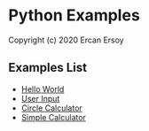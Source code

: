 # Python Examples

Copyright (c) 2020 Ercan Ersoy

## Examples List

* [Hello World](hello-world)
* [User Input](user-input)
* [Circle Calculator](circle-calculator)
* [Simple Calculator](simple-calculator)